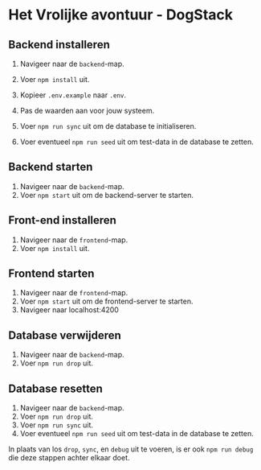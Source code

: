 # Het Vrolijke avontuur - DogStack

## Backend installeren

1. Navigeer naar de `backend`-map.
1. Voer `npm install` uit.

1. Kopieer `.env.example` naar `.env`.
1. Pas de waarden aan voor jouw systeem.

1. Voer `npm run sync` uit om de database te initialiseren.
1. Voer eventueel `npm run seed` uit om test-data in de database te zetten.

## Backend starten

1. Navigeer naar de `backend`-map.
1. Voer `npm start` uit om de backend-server te starten.

## Front-end installeren

1. Navigeer naar de `frontend`-map.
1. Voer `npm install` uit.

## Frontend starten

1. Navigeer naar de `frontend`-map.
1. Voer `npm start` uit om de frontend-server te starten.
1. Navigeer naar localhost:4200

## Database verwijderen

1. Navigeer naar de `backend`-map.
1. Voer `npm run drop` uit.

## Database resetten

1. Navigeer naar de `backend`-map.
1. Voer `npm run drop` uit.
1. Voer `npm run sync` uit.
1. Voer eventueel `npm run seed` uit om test-data in de database te zetten.

In plaats van los `drop`, `sync`, en `debug` uit te voeren, is er ook `npm run debug` die deze stappen achter elkaar doet.
